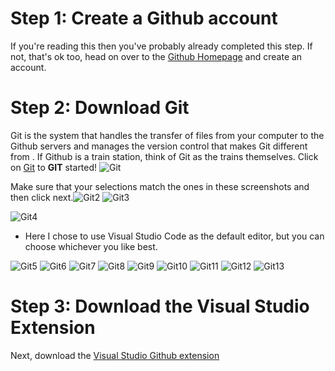# Step 1: Create a Github account
If you're reading this then you've probably already completed this step. If not, that's ok too, head on over to the [Github Homepage](https://github.com/) and create an account.

# Step 2: Download Git
Git is the system that handles the transfer of files from your computer to the Github servers and manages the version control that makes Git different from . If Github is a train station, think of Git as the trains themselves. Click on [Git](https://git-scm.com/downloads) to **GIT** started! ![Git](https://user-images.githubusercontent.com/72061542/111844710-c8dda780-88c0-11eb-95b7-e1eec2808711.png)

Make sure that your selections match the ones in these screenshots and then click next.![Git2](https://user-images.githubusercontent.com/72061542/111845814-d4ca6900-88c2-11eb-9ea8-ad1031476846.png)
![Git3](https://user-images.githubusercontent.com/72061542/111845822-d7c55980-88c2-11eb-8399-959e16ddcd90.png)

![Git4](https://user-images.githubusercontent.com/72061542/111845825-da27b380-88c2-11eb-9ed0-edec90d80eb7.png)
- Here I chose to use Visual Studio Code as the default editor, but you can choose whichever you like best.

![Git5](https://user-images.githubusercontent.com/72061542/111845834-dc8a0d80-88c2-11eb-81ae-479301bfa979.png)
![Git6](https://user-images.githubusercontent.com/72061542/111845838-ddbb3a80-88c2-11eb-9c04-3618ac1fe381.png)
![Git7](https://user-images.githubusercontent.com/72061542/111845842-df84fe00-88c2-11eb-8a5e-e321d37db2b8.png)
![Git8](https://user-images.githubusercontent.com/72061542/111845845-e1e75800-88c2-11eb-8481-131e2a4fc584.png)
![Git9](https://user-images.githubusercontent.com/72061542/111845847-e3b11b80-88c2-11eb-8d54-720bc9921507.png)
![Git10](https://user-images.githubusercontent.com/72061542/111845849-e57adf00-88c2-11eb-8c9c-5d0b23201423.png)
![Git11](https://user-images.githubusercontent.com/72061542/111845852-e744a280-88c2-11eb-94b0-530e26493ff5.png)
![Git12](https://user-images.githubusercontent.com/72061542/111845854-e90e6600-88c2-11eb-955a-fe302cd801b5.png)
![Git13](https://user-images.githubusercontent.com/72061542/111845856-ea3f9300-88c2-11eb-918a-4713b12af167.png)

# Step 3: Download the Visual Studio Extension
Next, download the [Visual Studio Github extension](https://visualstudio.github.com/) 



